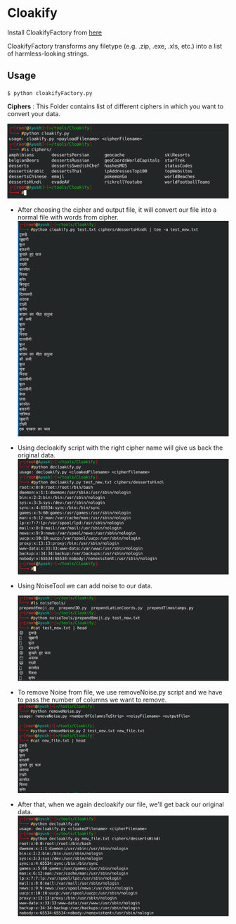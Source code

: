# Cloakify

Install CloakifyFactory from [here](https://github.com/TryCatchHCF/Cloakify)

CloakifyFactory transforms any filetype (e.g. .zip, .exe, .xls, etc.) into a list of harmless-looking strings.

## Usage
`$ python cloakifyFactory.py`

**Ciphers** : This Folder contains list of different ciphers in which you want to convert your data.

  ![image](/images/Cloakify/1.png)

- After choosing the cipher and output file, it will convert our file into a normal file with words from cipher.
![image](/images/Cloakify/2.png)

- Using decloakify script with the right cipher name will give us back the original data.
![image](/images/Cloakify/3.png)

- Using NoiseTool we can add noise to our data.

  ![image](/images/Cloakify/4.png)

- To remove Noise from file, we use removeNoise.py script and we have to pass the number of columns we want to remove.
![image](/images/Cloakify/5.png)

- After that, when we again decloakify our file, we'll get back our original data.
![image](/images/Cloakify/6.png)
